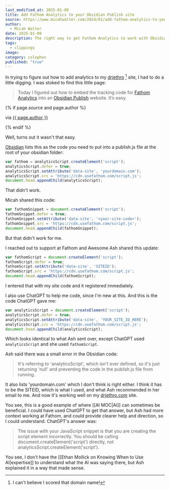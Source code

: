 ```yaml
---
last_modified_at: 2025-01-09
title: Add Fathom Analytics to your Obsidian Publish site
source: https://www.micahwalter.com/2024/01/add-fathom-analytics-to-your-obsidian-publish-site/
author:
  - Micah Walter
date: 2025-01-09
description: The right way to get Fathom Analytics to work with Obsidian's Publish plugin.
tags:
  - clippings
image: 
category: colophon
published: "true"
---
```

In trying to figure out how to add analytics to my [drjethro](https://drjethro.com) [^1] site, I had to do a little digging. I was stoked to find this little page: 
> Today I figured out how to embed the tracking code for [Fathom Analytics](https://usefathom.com/) into an [Obsidian Publish](https://obsidian.md/publish) website. It’s easy.

{% if page.source and page.author %}
  <p>via <a href="{{ page.source }}">{{ page.author }}</a></p>
{% endif %}

Well, turns out it wasn't that easy. 

[Obsidian](https://help.obsidian.md/Obsidian+Publish/Analytics) lists this as the code you need to put into a publish.js file at the root of your obsidian folder: 

```javascript
var fathom = analyticsScript.createElement('script');
analyticsScript.defer = true;
analyticsScript.setAttribute('data-site', 'yourdomain.com');
analyticsScript.src = 'https://cdn.usefathom.com/script.js';
document.head.appendChild(analyticsScript);
```
That didn't work. 

Micah shared this code: 

```javascript
var fathomSnippet = document.createElement('script');
fathomSnippet.defer = true;
fathomSnippet.setAttribute('data-site', '<your-site-code>');
fathomSnippet.src = 'https://cdn.usefathom.com/script.js';
document.head.appendChild(fathomSnippet);
```

But that didn't work for me. 

I reached out to support at Fathom and Awesome Ash shared this update: 

```javascript
var fathomScript = document.createElement('script');
fathomScript.defer = true;
fathomScript.setAttribute('data-site', 'SITEID');
fathomScript.src = 'https://cdn.usefathom.com/script.js';
document.head.appendChild(fathomScript);
```

I entered that with my site code and it registered immediately. 

I also use ChatGPT to help me code, since I'm new at this. And this is the code ChatGPT gave me: 

```javascript
var analyticsScript = document.createElement('script');
analyticsScript.defer = true;
analyticsScript.setAttribute('data-site', 'YOUR_SITE_ID_HERE');
analyticsScript.src = 'https://cdn.usefathom.com/script.js';
document.head.appendChild(analyticsScript);
```

Which looks identical to what Ash sent over, except ChatGPT used `analyticsScript` and she used `fathomScript`. 

Ash said there was a small error in the Obsidian code:

> It's referring to 'analyticsScript', which isn't ever defined, so it's just returning 'null' and preventing the code in the publish.js file from running.

It also lists 'yourdomain.com' which I don't think is right either. I think it has to be the SITEID, which is what I used, and what Ash recommended in her email to me. And now it's working well on my [drjethro.com](https://drjethro.com) site. 

You see, this is a good example of where [[AI MOC|AI]] can sometimes be beneficial. I could have used ChatGPT to get that answer, but Ash had more context working at Fathom, and could provide clearer help and direction, so I could understand. ChatGPT's answer was: 

> The issue with your JavaScript snippet is that you are creating the script element incorrectly. You should be calling document.createElement('script') directly, not analyticsScript.createElement('script').

You see, I don't have the [[Ethan Mollick on Knowing When to Use AI|expertise]] to understand what the AI was saying there, but Ash explained it in a way that made sense. 

[^1]: I can't believe I scored that domain name!